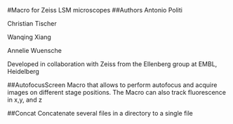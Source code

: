 #Macro for Zeiss LSM microscopes
##Authors
Antonio Politi
 
Christian Tischer 

Wanqing Xiang 

Annelie Wuensche 

Developed in collaboration with Zeiss from the Ellenberg group at EMBL, Heidelberg

##AutofocusScreen
Macro that allows to perform autofocus and acquire images on different stage positions. The Macro can also track fluorescence in x,y, and z

##Concat
Concatenate several files in a directory to a single file
 

